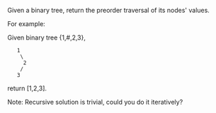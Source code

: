 Given a binary tree, return the preorder traversal of its nodes' values.

For example:

Given binary tree {1,#,2,3},

~~~
   1
    \
     2
    /
   3
~~~

return [1,2,3].

Note: Recursive solution is trivial, could you do it iteratively?
